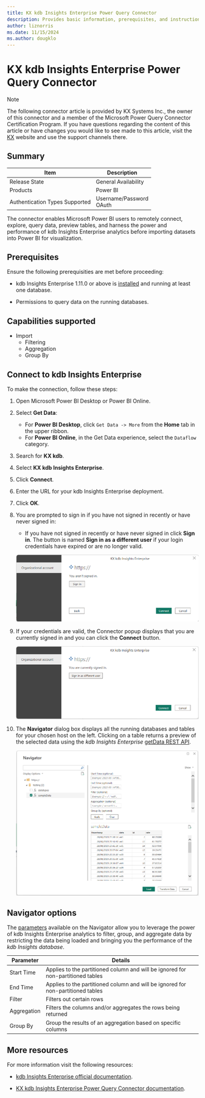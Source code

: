 ```yaml
---
title: KX kdb Insights Enterprise Power Query Connector
description: Provides basic information, prerequisites, and instructions on how to connect to kdb Insights Enterprise
author: liznorris
ms.date: 11/15/2024
ms.author: dougklo
---
```


# KX kdb Insights Enterprise Power Query Connector

> [!NOTE]
> The following connector article is provided by KX Systems Inc., the owner of this connector and a member of the Microsoft Power Query Connector Certification Program. If you have questions regarding the content of this article or have changes you would like to see made to this article, visit the [KX](https://www.kx.com) website and use the support channels there.


## Summary

| Item	                        | Description                 |
| ------------------------------ | --------------------------- |
| Release State                  | General Availability        |
| Products                       | Power BI                    |
| Authentication Types Supported | Username/Password<br/>OAuth |

The connector enables Microsoft Power BI users to remotely connect, explore, query data, preview tables, and harness the power and performance of kdb Insights Enterprise analytics before importing datasets into Power BI for visualization.


## Prerequisites

Ensure the following prerequisities are met before proceeding:

* kdb Insights Enterprise 1.11.0 or above is [installed](https://code.kx.com/insights/enterprise/getting-started/index.html) and running at least one database.

* Permissions to query data on the running databases.


## Capabilities supported

* Import
    * Filtering
    * Aggregation
    * Group By


## Connect to kdb Insights Enterprise 

To make the connection, follow these steps:

1. Open Microsoft Power BI Desktop or Power BI Online.

1.  Select **Get Data**:
    * For **Power BI Desktop**, click `Get Data -> More` from the **Home** tab in the upper ribbon.
    * For **Power BI Online**, in the Get Data experience, select the `Dataflow` category.

1. Search for **KX kdb**.

1. Select **KX kdb Insights Enterprise**.

1. Click **Connect**.

1. Enter the URL for your kdb Insights Enterprise deployment.

1. Click **OK**.

1. You are prompted to sign in if you have not signed in recently or have never signed in:

    * If you have not signed in recently or have never signed in click **Sign in**. The button is named **Sign in as a different user** if your login credentials have expired or are no longer valid.

   ![KX Insights Enterprise instance information.](./media/kx-kdb-insights-enterprise/powerbi-signin.png)
   
1. If your credentials are valid, the Connector popup displays that you are currently signed in and you can click the **Connect** button.

   ![KX Insights Enterprise signin popup.](./media/kx-kdb-insights-enterprise/powerbi-signedin.png)

1. The **Navigator** dialog box displays all the running databases and tables for your chosen host on the left. Clicking on a table returns a preview of the selected data using the _kdb Insights Enterprise_ [getData REST API](https://code.kx.com/insights/api/database/query/get-data.html).

   ![KX Insights Enterprise preview page.](./media/kx-kdb-insights-enterprise/powerbi-preview.png)

## Navigator options

The [parameters](https://code.kx.com/insights/enterprise/integrations/powerbi/powerbi-import.html#parameters) available on the Navigator allow you to leverage the power of kdb Insights Enterprise analytics to filter, group, and aggregate data by restricting the data being loaded and bringing you the performance of the _kdb Insights database_.


| **Parameter** | **Details**                                                                      |
| ------------- | -------------------------------------------------------------------------------- |
| Start Time    | Applies to the partitioned column and will be ignored for non-partitioned tables |
| End Time      | Applies to the partitioned column and will be ignored for non-partitioned tables |
| Filter        | Filters out certain rows                                                         |
| Aggregation   | Filters the columns and/or aggregates the rows being returned                    |
| Group By      | Group the results of an aggregation based on specific columns                    |


## More resources

For more information visit the following resources:

* [kdb Insights Enterprise official documentation](https://code.kx.com/insights/enterprise/index.html).

* [KX kdb Insights Enterprise Power Query Connector documentation](https://code.kx.com/insights/enterprise/integrations/powerbi/powerbi-import.html).
